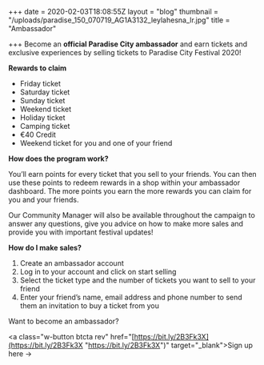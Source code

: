 +++
date = 2020-02-03T18:08:55Z
layout = "blog"
thumbnail = "/uploads/paradise_150_070719_AG1A3132_leylahesna_lr.jpg"
title = "Ambassador"

+++
Become an **official Paradise City ambassador** and earn tickets and exclusive experiences by selling tickets to Paradise City Festival 2020!

**Rewards to claim**

* Friday ticket
* Saturday ticket
* Sunday ticket
* Weekend ticket
* Holiday ticket
* Camping ticket
* €40 Credit
* Weekend ticket for you and one of your friend

**How does the program work?**

You’ll earn points for every ticket that you sell to your friends. You can then use these points to redeem rewards in a shop within your ambassador dashboard. The more points you earn the more rewards you can claim for you and your friends.

Our Community Manager will also be available throughout the campaign to answer any questions, give you advice on how to make more sales and provide you with important festival updates!

**How do I make sales?**

1. Create an ambassador account
2. Log in to your account and click on start selling
3. Select the ticket type and the number of tickets you want to sell to your friend
4. Enter your friend’s name, email address and phone number to send them an invitation to buy a ticket from you

Want to become an ambassador?

<a class="w-button btcta rev" href="[https://bit.ly/2B3Fk3X](https://bit.ly/2B3Fk3X "https://bit.ly/2B3Fk3X")" target="_blank">Sign up here →</a>

<br><br><br>